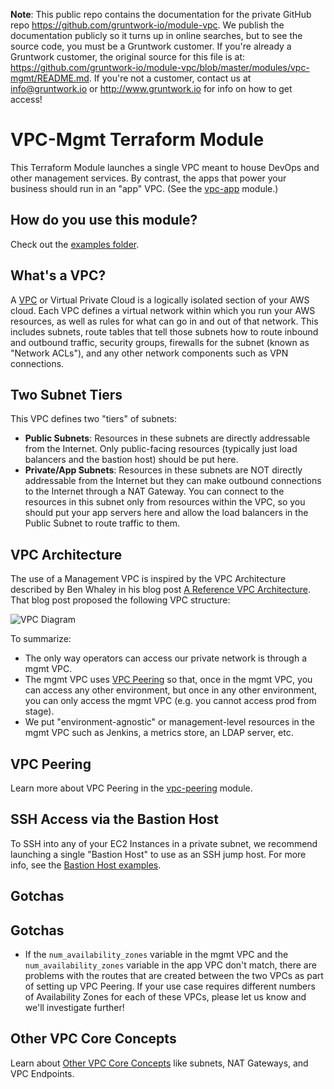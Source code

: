 **Note**: This public repo contains the documentation for the private GitHub repo <https://github.com/gruntwork-io/module-vpc>.
We publish the documentation publicly so it turns up in online searches, but to see the source code, you must be a Gruntwork customer.
If you're already a Gruntwork customer, the original source for this file is at: <https://github.com/gruntwork-io/module-vpc/blob/master/modules/vpc-mgmt/README.md>.
If you're not a customer, contact us at <info@gruntwork.io> or <http://www.gruntwork.io> for info on how to get access!

# VPC-Mgmt Terraform Module

This Terraform Module launches a single VPC meant to house DevOps and other management services. By contrast, the apps
that power your business should run in an "app" VPC. (See the [vpc-app](../vpc-app) module.)

## How do you use this module?

Check out the [examples folder](/examples).

## What's a VPC?

A [VPC](https://aws.amazon.com/vpc/) or Virtual Private Cloud is a logically isolated section of your AWS cloud. Each
VPC defines a virtual network within which you run your AWS resources, as well as rules for what can go in and out of
that network. This includes subnets, route tables that tell those subnets how to route inbound and outbound traffic,
security groups, firewalls for the subnet (known as "Network ACLs"), and any other network components such as VPN connections.

## Two Subnet Tiers

This VPC defines two "tiers" of subnets:

- **Public Subnets**: Resources in these subnets are directly addressable from the Internet. Only public-facing
  resources (typically just load balancers and the bastion host) should be put here.
- **Private/App Subnets**: Resources in these subnets are NOT directly addressable from the Internet but they can make
  outbound connections to the Internet through a NAT Gateway. You can connect to the resources in this subnet only from
  resources within the VPC, so you should put your app servers here and allow the load balancers in the Public Subnet
  to route traffic to them.

## VPC Architecture

The use of a Management VPC is inspired by the VPC Architecture described by Ben Whaley in his blog post [A Reference
VPC Architecture](https://www.whaletech.co/2014/10/02/reference-vpc-architecture.html). That blog post proposed the
following VPC structure:

![VPC Diagram](http://i.imgur.com/KC0OKZL.png)

To summarize:

- The only way operators can access our private network is through a mgmt VPC.
- The mgmt VPC uses [VPC Peering](#vpc-peering) so that, once in the mgmt VPC, you can access any other environment, but
  once in any other environment, you can only access the mgmt VPC (e.g. you cannot access prod from stage).
- We put "environment-agnostic" or management-level resources in the mgmt VPC such as Jenkins, a metrics store, an LDAP
  server, etc.

## VPC Peering

Learn more about VPC Peering in the [vpc-peering](../vpc-peering) module.

## SSH Access via the Bastion Host

To SSH into any of your EC2 Instances in a private subnet, we recommend launching a single "Bastion Host" to use as
an SSH jump host. For more info, see the [Bastion Host
examples](https://github.com/gruntwork-io/module-server-public/tree/master/examples/bastion-host).

## Gotchas

## Gotchas

- If the `num_availability_zones` variable in the mgmt VPC and the `num_availability_zones` variable in the app VPC don't match, there are problems with the routes that are created between the two VPCs as part of setting up VPC Peering. If your use case requires different numbers of Availability Zones for each of these VPCs, please let us know and we'll investigate further!

## Other VPC Core Concepts

Learn about [Other VPC Core Concepts](../_docs/vpc-core-concepts.md) like subnets, NAT Gateways, and VPC Endpoints.
